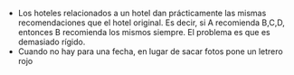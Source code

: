 
* Los hoteles relacionados a un hotel dan prácticamente las mismas recomendaciones que el hotel original. Es decir, si A recomienda B,C,D, entonces B recomienda los mismos siempre. El problema es que es demasiado rígido.
* Cuando no hay para una fecha, en lugar de sacar fotos pone un letrero rojo
